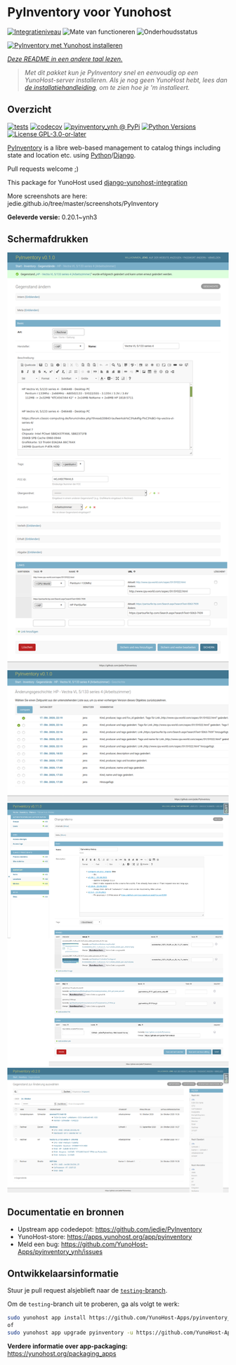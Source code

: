 <!--
NB: Deze README is automatisch gegenereerd door <https://github.com/YunoHost/apps/tree/master/tools/readme_generator>
Hij mag NIET handmatig aangepast worden.
-->

# PyInventory voor Yunohost

[![Integratieniveau](https://apps.yunohost.org/badge/integration/pyinventory)](https://ci-apps.yunohost.org/ci/apps/pyinventory/)
![Mate van functioneren](https://apps.yunohost.org/badge/state/pyinventory)
![Onderhoudsstatus](https://apps.yunohost.org/badge/maintained/pyinventory)

[![PyInventory met Yunohost installeren](https://install-app.yunohost.org/install-with-yunohost.svg)](https://install-app.yunohost.org/?app=pyinventory)

*[Deze README in een andere taal lezen.](./ALL_README.md)*

> *Met dit pakket kun je PyInventory snel en eenvoudig op een YunoHost-server installeren.*
> *Als je nog geen YunoHost hebt, lees dan [de installatiehandleiding](https://yunohost.org/install), om te zien hoe je 'm installeert.*

## Overzicht

[![tests](https://github.com/YunoHost-Apps/pyinventory_ynh/actions/workflows/tests.yml/badge.svg?branch=main)](https://github.com/YunoHost-Apps/pyinventory_ynh/actions/workflows/tests.yml)
[![codecov](https://codecov.io/github/jedie/pyinventory_ynh/branch/main/graph/badge.svg)](https://app.codecov.io/github/jedie/pyinventory_ynh)
[![pyinventory_ynh @ PyPi](https://img.shields.io/pypi/v/pyinventory_ynh?label=pyinventory_ynh%20%40%20PyPi)](https://pypi.org/project/pyinventory_ynh/)
[![Python Versions](https://img.shields.io/pypi/pyversions/pyinventory_ynh)](https://github.com/YunoHost-Apps/pyinventory_ynh/blob/main/pyproject.toml)
[![License GPL-3.0-or-later](https://img.shields.io/pypi/l/pyinventory_ynh)](https://github.com/YunoHost-Apps/pyinventory_ynh/blob/main/LICENSE)

[PyInventory](https://github.com/jedie/PyInventory) is a libre web-based management to catalog things including state and location etc. using [Python](https://www.python.org/)/[Django](https://www.djangoproject.com/).

Pull requests welcome ;)

This package for YunoHost used [django-yunohost-integration](https://github.com/YunoHost-Apps/django_yunohost_integration)

More screenshots are here: jedie.github.io/tree/master/screenshots/PyInventory


**Geleverde versie:** 0.20.1~ynh3

## Schermafdrukken

![Schermafdrukken van PyInventory](./doc/screenshots/pyinventory_v010_screenshot_2.png)
![Schermafdrukken van PyInventory](./doc/screenshots/pyinventory_v010_screenshot_3.png)
![Schermafdrukken van PyInventory](./doc/screenshots/pyinventory_v0110_screenshot_memo_1.png)
![Schermafdrukken van PyInventory](./doc/screenshots/pyinventory_v020_screenshot_1.png)

## Documentatie en bronnen

- Upstream app codedepot: <https://github.com/jedie/PyInventory>
- YunoHost-store: <https://apps.yunohost.org/app/pyinventory>
- Meld een bug: <https://github.com/YunoHost-Apps/pyinventory_ynh/issues>

## Ontwikkelaarsinformatie

Stuur je pull request alsjeblieft naar de [`testing`-branch](https://github.com/YunoHost-Apps/pyinventory_ynh/tree/testing).

Om de `testing`-branch uit te proberen, ga als volgt te werk:

```bash
sudo yunohost app install https://github.com/YunoHost-Apps/pyinventory_ynh/tree/testing --debug
of
sudo yunohost app upgrade pyinventory -u https://github.com/YunoHost-Apps/pyinventory_ynh/tree/testing --debug
```

**Verdere informatie over app-packaging:** <https://yunohost.org/packaging_apps>
